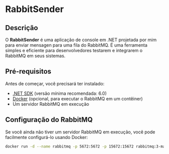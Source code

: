 # RabbitSender

## Descrição

O **RabbitSender** é uma aplicação de console em .NET projetada por mim para enviar mensagen para uma fila do RabbitMQ. É uma ferramenta simples e eficiente para desenvolvedores testarem e integrarem o RabbitMQ em seus sistemas.

## Pré-requisitos

Antes de começar, você precisará ter instalado:

- [.NET SDK](https://dotnet.microsoft.com/download) (versão mínima recomendada: 6.0)
- [Docker](https://www.docker.com/products/docker-desktop) (opcional, para executar o RabbitMQ em um contêiner)
- Um servidor RabbitMQ em execução

## Configuração do RabbitMQ

Se você ainda não tiver um servidor RabbitMQ em execução, você pode facilmente configurá-lo usando Docker:

```bash
docker run -d --name rabbitmq -p 5672:5672 -p 15672:15672 rabbitmq:3-management
